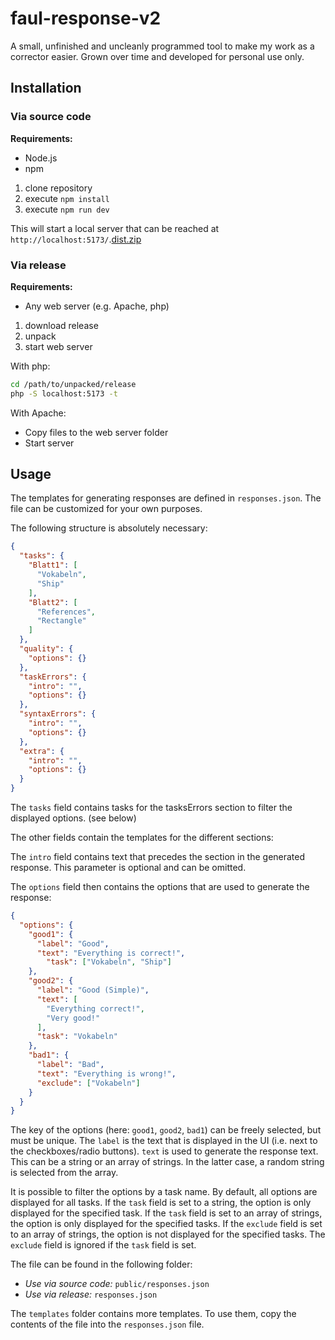 # faul-response-v2

A small, unfinished and uncleanly programmed tool to make my work as a corrector easier.
Grown over time and developed for personal use only.

## Installation

### Via source code

**Requirements:**

- Node.js
- npm

1. clone repository
2. execute `npm install`
3. execute `npm run dev`

This will start a local server that can be reached at `http://localhost:5173/`.[dist.zip](dist.zip)

### Via release

**Requirements:**

- Any web server (e.g. Apache, php)

1. download release
2. unpack
3. start web server

With php:

```bash
cd /path/to/unpacked/release
php -S localhost:5173 -t
```

With Apache:

- Copy files to the web server folder
- Start server

## Usage

The templates for generating responses are defined in `responses.json`.
The file can be customized for your own purposes.

The following structure is absolutely necessary:

```json
{
  "tasks": {
    "Blatt1": [
      "Vokabeln",
      "Ship"
    ],
    "Blatt2": [
      "References",
      "Rectangle"
    ]
  },
  "quality": {
    "options": {}
  },
  "taskErrors": {
    "intro": "",
    "options": {}
  },
  "syntaxErrors": {
    "intro": "",
    "options": {}
  },
  "extra": {
    "intro": "",
    "options": {}
  }
}
```

The `tasks` field contains tasks for the tasksErrors section to filter the displayed options. (see below)

The other fields contain the templates for the different sections:

The `intro` field contains text that precedes the section in the generated response. This parameter is optional and can
be omitted.

The `options` field then contains the options that are used to generate the response:

```json
{
  "options": {
    "good1": {
      "label": "Good",
      "text": "Everything is correct!",
        "task": ["Vokabeln", "Ship"]
    },
    "good2": {
      "label": "Good (Simple)",
      "text": [
        "Everything correct!",
        "Very good!"
      ],
      "task": "Vokabeln"
    },
    "bad1": {
      "label": "Bad",
      "text": "Everything is wrong!",
      "exclude": ["Vokabeln"]
    }
  }
}
```

The key of the options (here: `good1`, `good2`, `bad1`) can be freely selected, but must be unique.
The `label` is the text that is displayed in the UI (i.e. next to the checkboxes/radio buttons).
`text` is used to generate the response text. This can be a string or an array of strings. In the latter case, a random
string is selected from the array.

It is possible to filter the options by a task name.
By default, all options are displayed for all tasks.
If the `task` field is set to a string, the option is only displayed for the specified task.
If the `task` field is set to an array of strings, the option is only displayed for the specified tasks.
If the `exclude` field is set to an array of strings, the option is not displayed for the specified tasks.
The `exclude` field is ignored if the `task` field is set.

The file can be found in the following folder:

- *Use via source code:* `public/responses.json`
- *Use via release:* `responses.json`

The `templates` folder contains more templates. To use them, copy the contents of the file into the `responses.json`
file.